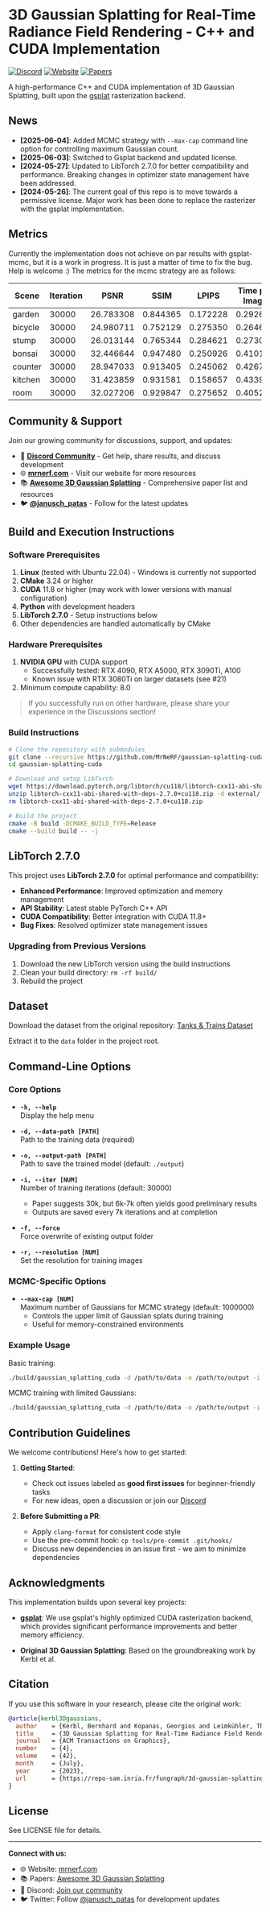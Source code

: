 # 3D Gaussian Splatting for Real-Time Radiance Field Rendering - C++ and CUDA Implementation

[![Discord](https://img.shields.io/badge/Discord-Join%20Us-7289DA?logo=discord&logoColor=white)](https://discord.gg/TbxJST2BbC)
[![Website](https://img.shields.io/badge/Website-mrnerf.com-blue)](https://mrnerf.com)
[![Papers](https://img.shields.io/badge/Papers-Awesome%203DGS-orange)](https://mrnerf.github.io/awesome-3D-gaussian-splatting/)

A high-performance C++ and CUDA implementation of 3D Gaussian Splatting, built upon the [gsplat](https://github.com/nerfstudio-project/gsplat) rasterization backend.

## News
- **[2025-06-04]**: Added MCMC strategy with `--max-cap` command line option for controlling maximum Gaussian count.
- **[2025-06-03]**: Switched to Gsplat backend and updated license.
- **[2024-05-27]**: Updated to LibTorch 2.7.0 for better compatibility and performance. Breaking changes in optimizer state management have been addressed.
- **[2024-05-26]**: The current goal of this repo is to move towards a permissive license. Major work has been done to replace the rasterizer with the gsplat implementation.

## Metrics
Currently the implementation does not achieve on par results with gsplat-mcmc, but it is a work in progress.
It is just a matter of time to fix the bug. Help is welcome :) The metrics for the mcmc strategy are as follows:

| Scene   | Iteration | PSNR      | SSIM     | LPIPS    | Time per Image | Num Gaussians |
|---------|-----------|-----------|----------|----------|----------------|----------------|
| garden  | 30000     | 26.783308 | 0.844365 | 0.172228 | 0.292672       | 1000000        |
| bicycle | 30000     | 24.980711 | 0.752129 | 0.275350 | 0.264686       | 1000000        |
| stump   | 30000     | 26.013144 | 0.765344 | 0.284621 | 0.273014       | 1000000        |
| bonsai  | 30000     | 32.446644 | 0.947480 | 0.250926 | 0.410129       | 1000000        |
| counter | 30000     | 28.947033 | 0.913405 | 0.245062 | 0.426714       | 1000000        |
| kitchen | 30000     | 31.423859 | 0.931581 | 0.158657 | 0.433940       | 1000000        |
| room    | 30000     | 32.027206 | 0.929847 | 0.275652 | 0.405215       | 1000000        |

## Community & Support

Join our growing community for discussions, support, and updates:
- 💬 **[Discord Community](https://discord.gg/TbxJST2BbC)** - Get help, share results, and discuss development
- 🌐 **[mrnerf.com](https://mrnerf.com)** - Visit our website for more resources
- 📚 **[Awesome 3D Gaussian Splatting](https://mrnerf.github.io/awesome-3D-gaussian-splatting/)** - Comprehensive paper list and resources
- 🐦 **[@janusch_patas](https://twitter.com/janusch_patas)** - Follow for the latest updates

## Build and Execution Instructions

### Software Prerequisites
1. **Linux** (tested with Ubuntu 22.04) - Windows is currently not supported
2. **CMake** 3.24 or higher
3. **CUDA** 11.8 or higher (may work with lower versions with manual configuration)
4. **Python** with development headers
5. **LibTorch 2.7.0** - Setup instructions below
6. Other dependencies are handled automatically by CMake

### Hardware Prerequisites
1. **NVIDIA GPU** with CUDA support
    - Successfully tested: RTX 4090, RTX A5000, RTX 3090Ti, A100
    - Known issue with RTX 3080Ti on larger datasets (see #21)
2. Minimum compute capability: 8.0

> If you successfully run on other hardware, please share your experience in the Discussions section!

### Build Instructions

```bash
# Clone the repository with submodules
git clone --recursive https://github.com/MrNeRF/gaussian-splatting-cuda
cd gaussian-splatting-cuda

# Download and setup LibTorch
wget https://download.pytorch.org/libtorch/cu118/libtorch-cxx11-abi-shared-with-deps-2.7.0%2Bcu118.zip  
unzip libtorch-cxx11-abi-shared-with-deps-2.7.0+cu118.zip -d external/
rm libtorch-cxx11-abi-shared-with-deps-2.7.0+cu118.zip

# Build the project
cmake -B build -DCMAKE_BUILD_TYPE=Release
cmake --build build -- -j
```

## LibTorch 2.7.0

This project uses **LibTorch 2.7.0** for optimal performance and compatibility:

- **Enhanced Performance**: Improved optimization and memory management
- **API Stability**: Latest stable PyTorch C++ API
- **CUDA Compatibility**: Better integration with CUDA 11.8+
- **Bug Fixes**: Resolved optimizer state management issues

### Upgrading from Previous Versions
1. Download the new LibTorch version using the build instructions
2. Clean your build directory: `rm -rf build/`
3. Rebuild the project

## Dataset

Download the dataset from the original repository:
[Tanks & Trains Dataset](https://repo-sam.inria.fr/fungraph/3d-gaussian-splatting/datasets/input/tandt_db.zip)

Extract it to the `data` folder in the project root.

## Command-Line Options

### Core Options

- **`-h, --help`**  
  Display the help menu

- **`-d, --data-path [PATH]`**  
  Path to the training data (required)

- **`-o, --output-path [PATH]`**  
  Path to save the trained model (default: `./output`)

- **`-i, --iter [NUM]`**  
  Number of training iterations (default: 30000)
    - Paper suggests 30k, but 6k-7k often yields good preliminary results
    - Outputs are saved every 7k iterations and at completion

- **`-f, --force`**  
  Force overwrite of existing output folder

- **`-r, --resolution [NUM]`**  
  Set the resolution for training images

### MCMC-Specific Options

- **`--max-cap [NUM]`**  
  Maximum number of Gaussians for MCMC strategy (default: 1000000)
    - Controls the upper limit of Gaussian splats during training
    - Useful for memory-constrained environments

### Example Usage

Basic training:
```bash
./build/gaussian_splatting_cuda -d /path/to/data -o /path/to/output -i 10000
```

MCMC training with limited Gaussians:
```bash
./build/gaussian_splatting_cuda -d /path/to/data -o /path/to/output -i 10000 --max-cap 500000
```

## Contribution Guidelines

We welcome contributions! Here's how to get started:

1. **Getting Started**:
    - Check out issues labeled as **good first issues** for beginner-friendly tasks
    - For new ideas, open a discussion or join our [Discord](https://discord.gg/TbxJST2BbC)

2. **Before Submitting a PR**:
    - Apply `clang-format` for consistent code style
    - Use the pre-commit hook: `cp tools/pre-commit .git/hooks/`
    - Discuss new dependencies in an issue first - we aim to minimize dependencies

## Acknowledgments

This implementation builds upon several key projects:

- **[gsplat](https://github.com/nerfstudio-project/gsplat)**: We use gsplat's highly optimized CUDA rasterization backend, which provides significant performance improvements and better memory efficiency.

- **Original 3D Gaussian Splatting**: Based on the groundbreaking work by Kerbl et al.

## Citation

If you use this software in your research, please cite the original work:

```bibtex
@article{kerbl3Dgaussians,
  author    = {Kerbl, Bernhard and Kopanas, Georgios and Leimkühler, Thomas and Drettakis, George},
  title     = {3D Gaussian Splatting for Real-Time Radiance Field Rendering},
  journal   = {ACM Transactions on Graphics},
  number    = {4},
  volume    = {42},
  month     = {July},
  year      = {2023},
  url       = {https://repo-sam.inria.fr/fungraph/3d-gaussian-splatting/}
}
```

## License

See LICENSE file for details.

---

**Connect with us:**
- 🌐 Website: [mrnerf.com](https://mrnerf.com)
- 📚 Papers: [Awesome 3D Gaussian Splatting](https://mrnerf.github.io/awesome-3D-gaussian-splatting/)
- 💬 Discord: [Join our community](https://discord.gg/TbxJST2BbC)
- 🐦 Twitter: Follow [@janusch_patas](https://twitter.com/janusch_patas) for development updates